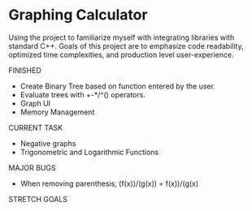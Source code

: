 # Graphing Calculator

Using the project to familiarize myself with integrating libraries with standard C++.
Goals of this project are to emphasize code readability, optimized time complexities, and
production level user-experience.

FINISHED
- Create Binary Tree based on function entered by the user.
- Evaluate trees with +-*/^() operators.
- Graph UI
- Memory Management

CURRENT TASK
- Negative graphs
- Trigonometric and Logarithmic Functions

MAJOR BUGS
- When removing parenthesis, (f(x))/(g(x)) = f(x))/(g(x)
  

STRETCH GOALS
